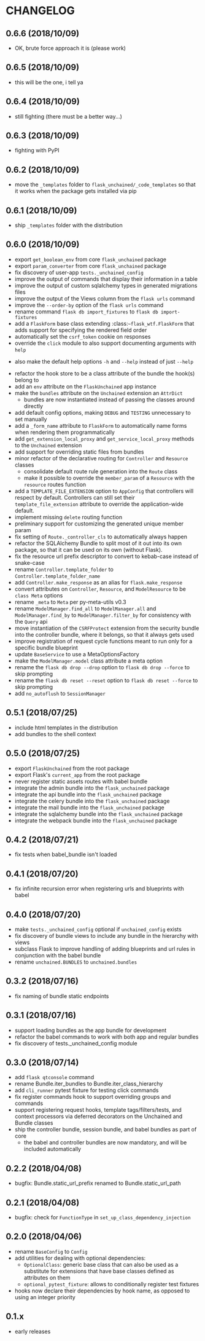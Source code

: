 # CHANGELOG

## 0.6.6 (2018/10/09)

* OK, brute force approach it is (please work)

## 0.6.5 (2018/10/09)

* this will be the one, i tell ya

## 0.6.4 (2018/10/09)

* still fighting (there must be a better way...)

## 0.6.3 (2018/10/09)

* fighting with PyPI

## 0.6.2 (2018/10/09)

* move the `_templates` folder to `flask_unchained/_code_templates` so that it works when the package gets installed via pip

## 0.6.1 (2018/10/09)

* ship `_templates` folder with the distribution

## 0.6.0 (2018/10/09)

* export `get_boolean_env` from core `flask_unchained` package
* export `param_converter` from core `flask_unchained` package
* fix discovery of user-app `tests._unchained_config`
* improve the output of commands that display their information in a table
* improve the output of custom sqlalchemy types in generated migrations files
* improve the output of the Views column from the `flask urls` command
* improve the `--order-by` option of the `flask urls` command
* rename command `flask db import_fixtures` to `flask db import-fixtures`
* add a `FlaskForm` base class extending :class:`~flask_wtf.FlaskForm` that adds support for specifying the rendered field order
* automatically set the `csrf_token` cookie on responses
* override the `click` module to also support documenting arguments with `help`
 - also make the default help options `-h` and `--help` instead of just `--help`
* refactor the hook store to be a class attribute of the bundle the hook(s) belong to
* add an `env` attribute on the `FlaskUnchained` app instance
* make the `bundles` attribute on the `Unchained` extension an `AttrDict`
   - bundles are now instantiated instead of passing the classes around directly
* add default config options, making `DEBUG` and `TESTING` unnecessary to set manually
* add a `_form_name` attribute to `FlaskForm` to automatically name forms when rendering them programmatically
* add `get_extension_local_proxy` and `get_service_local_proxy` methods to the `Unchained` extension
* add support for overriding static files from bundles
* minor refactor of the declarative routing for `Controller` and `Resource` classes
   - consolidate default route rule generation into the `Route` class
   - make it possible to override the `member_param` of a `Resource` with the `resource` routes function
* add a `TEMPLATE_FILE_EXTENSION` option to `AppConfig` that controllers will respect by default. Controllers can still set their `template_file_extension` attribute to override the application-wide default.
* implement missing `delete` routing function
* preliminary support for customizing the generated unique member param
* fix setting of `Route._controller_cls` to automatically always happen
* refactor the SQLAlchemy Bundle to split most of it out into its own package, so that it can be used on its own (without Flask).
* fix the resource url prefix descriptor to convert to kebab-case instead of snake-case
* rename `Controller.template_folder` to `Controller.template_folder_name`
* add `Controller.make_response` as an alias for `flask.make_response`
* convert attributes on `Controller`, `Resource`, and `ModelResource` to be `class Meta` options
* rename `_meta` to `Meta` per py-meta-utils v0.3
* rename `ModelManager.find_all` to `ModelManager.all` and `ModelManager.find_by` to `ModelManager.filter_by` for consistency with the `Query` api
* move instantiation of the `CSRFProtect` extension from the security bundle into the controller bundle, where it belongs, so that it always gets used
* improve registration of request cycle functions meant to run only for a specific bundle blueprint
* update `BaseService` to use a MetaOptionsFactory
* make the `ModelManager.model` class attribute a meta option
* rename the `flask db drop --drop` option to `flask db drop --force` to skip prompting
* rename the `flask db reset --reset` option to `flask db reset --force` to skip prompting
* add `no_autoflush` to `SessionManager`

## 0.5.1 (2018/07/25)

* include html templates in the distribution
* add bundles to the shell context

## 0.5.0 (2018/07/25)

* export `FlaskUnchained` from the root package
* export Flask's `current_app` from the root package
* never register static assets routes with babel bundle
* integrate the admin bundle into the `flask_unchained` package
* integrate the api bundle into the `flask_unchained` package
* integrate the celery bundle into the `flask_unchained` package
* integrate the mail bundle into the `flask_unchained` package
* integrate the sqlalchemy bundle into the `flask_unchained` package
* integrate the webpack bundle into the `flask_unchained` package

## 0.4.2 (2018/07/21)

* fix tests when babel_bundle isn't loaded

## 0.4.1 (2018/07/20)

* fix infinite recursion error when registering urls and blueprints with babel

## 0.4.0 (2018/07/20)

* make `tests._unchained_config` optional if `unchained_config` exists
* fix discovery of bundle views to include any bundle in the hierarchy with views
* subclass Flask to improve handling of adding blueprints and url rules in conjunction with the babel bundle
* rename `unchained.BUNDLES` to `unchained.bundles`

## 0.3.2 (2018/07/16)

* fix naming of bundle static endpoints

## 0.3.1 (2018/07/16)

* support loading bundles as the app bundle for development
* refactor the babel commands to work with both app and regular bundles
* fix discovery of tests._unchained_config module

## 0.3.0 (2018/07/14)

* add `flask qtconsole` command
* rename Bundle.iter_bundles to Bundle.iter_class_hierarchy
* add `cli_runner` pytest fixture for testing click commands
* fix register commands hook to support overriding groups and commands
* support registering request hooks, template tags/filters/tests, and context processors via deferred decorators on the Unchained and Bundle classes
* ship the controller bundle, session bundle, and babel bundles as part of core
    - the babel and controller bundles are now mandatory, and will be included automatically

## 0.2.2 (2018/04/08)

* bugfix: Bundle.static_url_prefix renamed to Bundle.static_url_path

## 0.2.1 (2018/04/08)

* bugfix: check for `FunctionType` in `set_up_class_dependency_injection`

## 0.2.0 (2018/04/06)

* rename `BaseConfig` to `Config`
* add utilities for dealing with optional dependencies:
    * `OptionalClass`: generic base class that can also be used as a substitute for extensions that have base classes defined as attributes on them
    * `optional_pytest_fixture`: allows to conditionally register test fixtures
* hooks now declare their dependencies by hook name, as opposed to using an integer priority

## 0.1.x

* early releases

